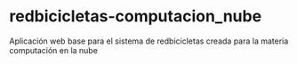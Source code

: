 # redbicicletas-computacion_nube
Aplicación web base para el sistema de redbicicletas creada para la materia computación en la nube
